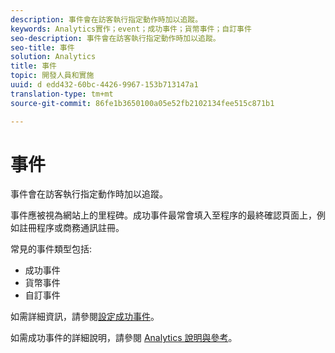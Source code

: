 ```yaml
---
description: 事件會在訪客執行指定動作時加以追蹤。
keywords: Analytics實作；event；成功事件；貨幣事件；自訂事件
seo-description: 事件會在訪客執行指定動作時加以追蹤。
seo-title: 事件
solution: Analytics
title: 事件
topic: 開發人員和實施
uuid: d edd432-60bc-4426-9967-153b713147a1
translation-type: tm+mt
source-git-commit: 86fe1b3650100a05e52fb2102134fee515c871b1

---
```



# 事件

事件會在訪客執行指定動作時加以追蹤。

事件應被視為網站上的里程碑。成功事件最常會填入至程序的最終確認頁面上，例如註冊程序或商務通訊註冊。

常見的事件類型包括:

* 成功事件
* 貨幣事件
* 自訂事件

如需詳細資訊，請參閱[設定成功事件](/help/admin/admin/c-success-events/t-success-events.md)。

如需成功事件的詳細說明，請參閱 [Analytics 說明與參考](https://marketing.adobe.com/resources/help/en_US/reference/success_event.html)。
